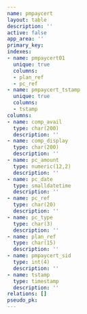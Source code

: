 ```yaml
---
name: pmpaycert
layout: table
description: ''
active: false
app_area: ''
primary_key: 
indexes:
- name: pmpaycert01
  unique: true
  columns:
  - plan_ref
  - pc_ref
- name: pmpaycert_tstamp
  unique: true
  columns:
  - tstamp
columns:
- name: comp_avail
  type: char(200)
  description: ''
- name: comp_display
  type: char(200)
  description: ''
- name: pc_amount
  type: numeric(12,2)
  description: ''
- name: pc_date
  type: smalldatetime
  description: ''
- name: pc_ref
  type: char(20)
  description: ''
- name: pc_type
  type: char(3)
  description: ''
- name: plan_ref
  type: char(15)
  description: ''
- name: pmpaycert_sid
  type: int(4)
  description: ''
- name: tstamp
  type: timestamp
  description: ''
relations: []
pseudo_pk: 
---
```


